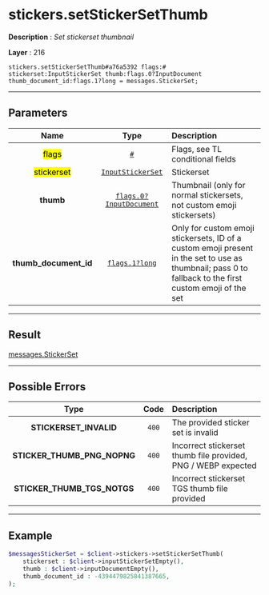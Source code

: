 # stickers.setStickerSetThumb

**Description** : *Set stickerset thumbnail*

**Layer** : 216

```tl
stickers.setStickerSetThumb#a76a5392 flags:# stickerset:InputStickerSet thumb:flags.0?InputDocument thumb_document_id:flags.1?long = messages.StickerSet;
```

---

## Parameters

| Name | Type | Description |
| :---: | :---: | :--- |
| <mark>flags</mark> | [`#`](type/#) | Flags, see TL conditional fields |
| <mark>stickerset</mark> | [`InputStickerSet`](type/InputStickerSet) | Stickerset |
| **thumb** | [`flags.0?InputDocument`](type/InputDocument) | Thumbnail (only for normal stickersets, not custom emoji stickersets) |
| **thumb_document_id** | [`flags.1?long`](type/long) | Only for custom emoji stickersets, ID of a custom emoji present in the set to use as thumbnail; pass 0 to fallback to the first custom emoji of the set |

---

## Result

[messages.StickerSet](type/messages.StickerSet)

---

## Possible Errors

| Type | Code | Description |
| :---: | :---: | :--- |
| **STICKERSET_INVALID** | `400` | The provided sticker set is invalid |
| **STICKER_THUMB_PNG_NOPNG** | `400` | Incorrect stickerset thumb file provided, PNG / WEBP expected |
| **STICKER_THUMB_TGS_NOTGS** | `400` | Incorrect stickerset TGS thumb file provided |

---

## Example

```php
$messagesStickerSet = $client->stickers->setStickerSetThumb(
	stickerset : $client->inputStickerSetEmpty(),
	thumb : $client->inputDocumentEmpty(),
	thumb_document_id : -4394479825841387665,
);
```